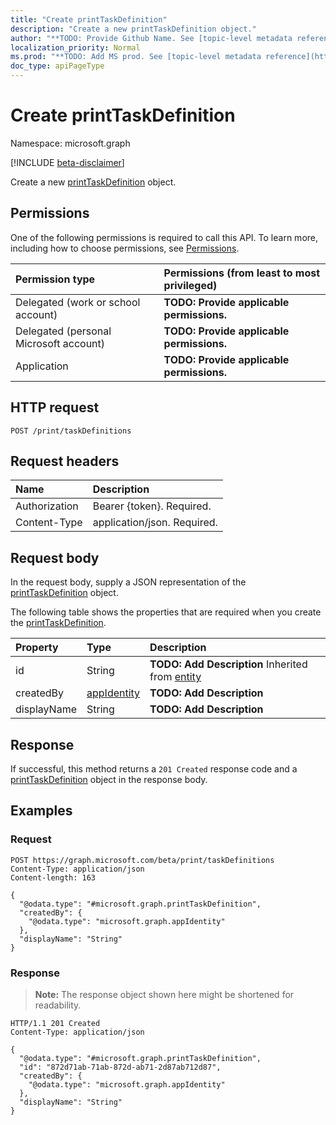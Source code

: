 ```yaml
---
title: "Create printTaskDefinition"
description: "Create a new printTaskDefinition object."
author: "**TODO: Provide Github Name. See [topic-level metadata reference](https://msgo.azurewebsites.net/add/document/guidelines/metadata.html#topic-level-metadata)**"
localization_priority: Normal
ms.prod: "**TODO: Add MS prod. See [topic-level metadata reference](https://msgo.azurewebsites.net/add/document/guidelines/metadata.html#topic-level-metadata)**"
doc_type: apiPageType
---
```


# Create printTaskDefinition
Namespace: microsoft.graph

[!INCLUDE [beta-disclaimer](../../includes/beta-disclaimer.md)]

Create a new [printTaskDefinition](../resources/printtaskdefinition.md) object.

## Permissions
One of the following permissions is required to call this API. To learn more, including how to choose permissions, see [Permissions](/graph/permissions-reference).

|Permission type|Permissions (from least to most privileged)|
|:---|:---|
|Delegated (work or school account)|**TODO: Provide applicable permissions.**|
|Delegated (personal Microsoft account)|**TODO: Provide applicable permissions.**|
|Application|**TODO: Provide applicable permissions.**|

## HTTP request

<!-- {
  "blockType": "ignored"
}
-->
``` http
POST /print/taskDefinitions
```

## Request headers
|Name|Description|
|:---|:---|
|Authorization|Bearer {token}. Required.|
|Content-Type|application/json. Required.|

## Request body
In the request body, supply a JSON representation of the [printTaskDefinition](../resources/printtaskdefinition.md) object.

The following table shows the properties that are required when you create the [printTaskDefinition](../resources/printtaskdefinition.md).

|Property|Type|Description|
|:---|:---|:---|
|id|String|**TODO: Add Description** Inherited from [entity](../resources/entity.md)|
|createdBy|[appIdentity](../resources/appidentity.md)|**TODO: Add Description**|
|displayName|String|**TODO: Add Description**|



## Response

If successful, this method returns a `201 Created` response code and a [printTaskDefinition](../resources/printtaskdefinition.md) object in the response body.

## Examples

### Request
<!-- {
  "blockType": "request",
  "name": "create_printtaskdefinition_from_"
}
-->
``` http
POST https://graph.microsoft.com/beta/print/taskDefinitions
Content-Type: application/json
Content-length: 163

{
  "@odata.type": "#microsoft.graph.printTaskDefinition",
  "createdBy": {
    "@odata.type": "microsoft.graph.appIdentity"
  },
  "displayName": "String"
}
```


### Response
>**Note:** The response object shown here might be shortened for readability.
<!-- {
  "blockType": "response",
  "truncated": true,
  "@odata.type": "microsoft.graph.printTaskDefinition"
}
-->
``` http
HTTP/1.1 201 Created
Content-Type: application/json

{
  "@odata.type": "#microsoft.graph.printTaskDefinition",
  "id": "872d71ab-71ab-872d-ab71-2d87ab712d87",
  "createdBy": {
    "@odata.type": "microsoft.graph.appIdentity"
  },
  "displayName": "String"
}
```

